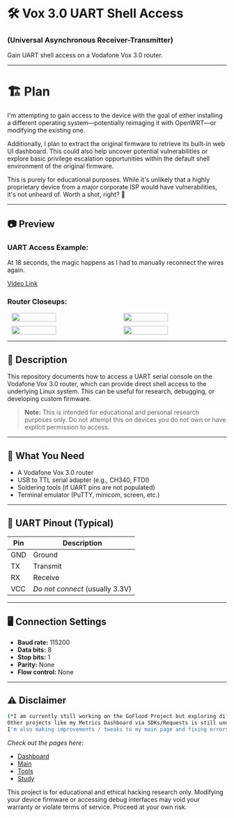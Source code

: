 
# 🛠️ Vox 3.0 UART Shell Access
### (Universal Asynchronous Receiver-Transmitter)

Gain UART shell access on a Vodafone Vox 3.0 router.

---

# 🏗️ Plan

I'm attempting to gain access to the device with the goal of either installing a different operating system—potentially reimaging it with OpenWRT—or modifying the existing one.

Additionally, I plan to extract the original firmware to retrieve its built-in web UI dashboard. This could also help uncover potential vulnerabilities or explore basic privilege escalation opportunities within the default shell environment of the original firmware.

This is purely for educational purposes. While it's unlikely that a highly proprietary device from a major corporate ISP would have vulnerabilities, it's not unheard of. Worth a shot, right? 🤷

---

## 📷 Preview
### UART Access Example:

At 18 seconds, the magic happens as I had to manually reconnect the wires again.

[Video Link](https://github.com/user-attachments/assets/cb16c278-8b7d-44cb-b9e5-09e71b830c30)

### Router Closeups:

<div style="display: flex; flex-wrap: wrap; gap: 10px; justify-content: space-around;">
  <img src="https://github.com/user-attachments/assets/e0d56086-0873-4aca-a1d1-1ef9fd41966b" style="width: 45%; max-width: 300px;"/>
  <img src="https://github.com/user-attachments/assets/0e98267b-256c-4361-be9e-a0d92806d1fe" style="width: 45%; max-width: 300px;"/>
  <img src="https://github.com/user-attachments/assets/21aac59d-8116-4d93-8dc3-fb684bb86f0b" style="width: 45%; max-width: 300px;"/>
  <img src="https://github.com/user-attachments/assets/bb7b793b-454f-48b8-92c0-b2904dcdeab2" style="width: 45%; max-width: 300px;"/>
</div>

---

## 📖 Description

This repository documents how to access a UART serial console on the Vodafone Vox 3.0 router, which can provide direct shell access to the underlying Linux system. This can be useful for research, debugging, or developing custom firmware.

> **Note:** This is intended for educational and personal research purposes only. Do not attempt this on devices you do not own or have explicit permission to access.

---

## 🔧 What You Need

- A Vodafone Vox 3.0 router
- USB to TTL serial adapter (e.g., CH340, FTDI)
- Soldering tools (if UART pins are not populated)
- Terminal emulator (PuTTY, minicom, screen, etc.)

---

## 📡 UART Pinout (Typical)

| Pin | Description |
|-----|-------------|
| GND | Ground      |
| TX  | Transmit    |
| RX  | Receive     |
| VCC | *Do not connect* (usually 3.3V) |

---

## 🖥️ Connection Settings

- **Baud rate:** 115200
- **Data bits:** 8  
- **Stop bits:** 1  
- **Parity:** None  
- **Flow control:** None

---

## ⚠️ Disclaimer

```bash
(*I am currently still working on the GoFlood Project but exploring different areas,
Other projects like my Metrics Dashboard via SDKs/Requests is still under-development.
I'm also making improvements / tweaks to my main page and fixing errors + implementing my tools + CS study page fully)
```

*Check out the pages here*:
- [Dashboard](https://dashboard.birdo.uk/)
- [Main](https://birdo.uk/)
- [Tools](https://tools.birdo.uk/)
- [Study](https://cs.birdo.uk/)


This project is for educational and ethical hacking research only. Modifying your device firmware or accessing debug interfaces may void your warranty or violate terms of service. Proceed at your own risk.
